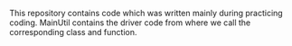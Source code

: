 This repository contains code which was written mainly during practicing coding. MainUtil contains the driver code 
from where we call the corresponding class and function.
